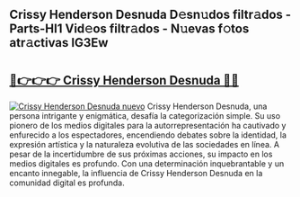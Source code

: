 ## Crissy Henderson Desnuda D𝚎sn𝚞dos filtr𝚊dos - Parts-HI1 Vid𝚎os filtr𝚊dos - N𝚞evas f𝚘tos atr𝚊ctivas lG3Ew

# <h2><a href="http://mb64dka.tromn.icu/?c=Crissy+Henderson+Desnuda">🔗👉👉👉 Crissy Henderson Desnuda 🔗🔗</a></h2>

[![Crissy Henderson Desnuda nuevo](https://i.imgur.com/pEAQMta.gif)](http://mb64dka.tromn.icu/?c=Crissy+Henderson+Desnuda)
Crissy Henderson Desnuda, una persona intrigante y enigmática, desafía la categorización simple. Su uso pionero de los medios digitales para la autorrepresentación ha cautivado y enfurecido a los espectadores, encendiendo debates sobre la identidad, la expresión artística y la naturaleza evolutiva de las sociedades en línea. A pesar de la incertidumbre de sus próximas acciones, su impacto en los medios digitales es profundo. Con una determinación inquebrantable y un encanto innegable, la influencia de Crissy Henderson Desnuda en la comunidad digital es profunda.
